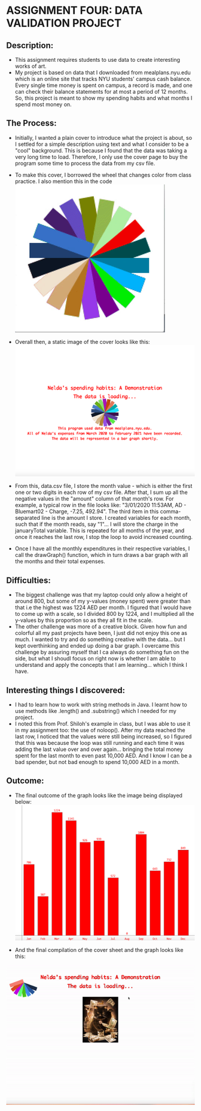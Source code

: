 # ASSIGNMENT FOUR: DATA VALIDATION PROJECT

##  Description:
- This assignment requires students to use data to create interesting works of art.
- My project is based on data that I downloaded from mealplans.nyu.edu which is an online site that tracks NYU students' campus cash balance. Every single time money is spent on campus, a record is made, and one can check their balance statements for at most a period of 12 months. So, this project is meant to show my spending habits and what months I spend most money on.

## The Process:
- Initially, I wanted a plain cover to introduce what the project is about, so I settled for a simple description using text and what I consider to be a "cool" background. This is because I found that the data was taking a very long time to load. Therefore, I only use the cover page to buy the program some time to process the data from my csv file.
- To make this cover, I borrowed the wheel that changes color from class practice. I also mention this in the code
![](Media/neldas_video_2.gif)

- Overall then, a static image of the cover looks like this:
![](Media/a_photo.png)

- From this, data.csv file, I store the month value - which is either the first one or two digits in each row of my csv file. After that, I sum up all the negative values in the "amount" column of that month's row. For example, a typical row in the file looks like: "3/01/2020 11:53AM,	AD - Bluemart02 - Charge,	-7.25,	492.94". The third item in this comma-separated line is the amount I store. I created variables for each month, such that if the month reads, say "1"... I will store the charge in the januaryTotal variable. This is repeated for all months of the year, and once it reaches the last row, I stop the loop to avoid increased counting.
- Once I have all the monthly expenditures in their respective variables, I call the drawGraph() function, which in turn draws a bar graph with all the months and their total expenses. 

## Difficulties:
- The biggest challenge was that my laptop could only allow a height of around 800, but some of my y-values (money spent) were greater than that i.e the highest was 1224 AED per month. I figured that I would have to come up with a scale, so I divided 800 by 1224, and I multiplied all the y-values by this proportion so as they all fit in the scale. 
- The other challenge was more of a creative block. Given how fun and colorful all my past projects have been, I just did not enjoy this one as much. I wanted to try and do something creative with the data... but I kept overthinking and ended up doing a bar graph. I overcame this challenge by assuring myself that I ca always do something fun on the side, but what I shoudl focus on right now is whether I am able to understand and apply the concepts that I am learning... which I think I have. 

## Interesting things I discovered:
- I had to learn how to work with string methods in Java. I learnt how to use methods like .length() and .substring() which I needed for my project.
- I noted this from Prof. Shiloh's example in class, but I was able to use it in my assignment too: the use of noloop(). After my data reached the last row, I noticed that the values were still being increased, so I figured that this was because the loop was still running and each time it was adding the last value over and over again... bringing the total money spent for the last month to even past 10,000 AED. And I know I can be a bad spender, but not bad enough to spend 10,000 AED in a month.

## Outcome:
- The final outcome of the graph looks like the image being displayed below:
![](Media/neldas_photo_2.png)

- And the final compilation of the cover sheet and the graph looks like this:

![](Media/neldas_video.gif)

